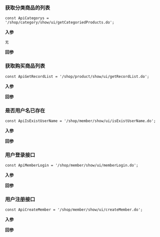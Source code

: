 ### 获取分类商品的列表

    const ApiCategorys = '/shop/category/show/ui/getCategoriedProducts.do';
**入参**

	无

**回参**


### 获取购买商品列表
    
    const ApiGetRecordList = '/shop/product/show/ui/getRecordList.do';
    
**入参**


**回参**



### 是否用户名已存在

    const ApiIsExistUserName = '/shop/member/show/ui/isExistUserName.do';

**入参**



**回参**



### 用户登录接口

    const ApiMemberLogin = '/shop/member/show/ui/memberLogin.do';

**入参**



**回参**



### 用户注册接口

    const ApiCreateMember = '/shop/member/show/ui/createMember.do';

**入参**

**回参**